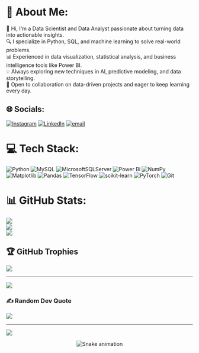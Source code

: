 # 💫 About Me:
👋 Hi, I'm a Data Scientist and Data Analyst passionate about turning data into actionable insights.  <br>🔍 I specialize in Python, SQL, and machine learning to solve real-world problems.  <br>📊 Experienced in data visualization, statistical analysis, and business intelligence tools like Power BI.  <br>💡 Always exploring new techniques in AI, predictive modeling, and data storytelling.  <br>🚀 Open to collaboration on data-driven projects and eager to keep learning every day.<br>


## 🌐 Socials:
[![Instagram](https://img.shields.io/badge/Instagram-%23E4405F.svg?logo=Instagram&logoColor=white)](https://instagram.com/Pritish_1607_) [![LinkedIn](https://img.shields.io/badge/LinkedIn-%230077B5.svg?logo=linkedin&logoColor=white)](https://www.linkedin.com/in/pritishtiwari?lipi=urn%3Ali%3Apage%3Ad_flagship3_profile_view_base_contact_details%3Baph7vybpT9%2ByjLHZC88KAQ%3D%3D) [![email](https://img.shields.io/badge/Email-D14836?logo=gmail&logoColor=white)](mailto:pritish1607tiwari@gmail.com) 

# 💻 Tech Stack:
![Python](https://img.shields.io/badge/python-3670A0?style=for-the-badge&logo=python&logoColor=ffdd54) ![MySQL](https://img.shields.io/badge/mysql-4479A1.svg?style=for-the-badge&logo=mysql&logoColor=white) ![MicrosoftSQLServer](https://img.shields.io/badge/Microsoft%20SQL%20Server-CC2927?style=for-the-badge&logo=microsoft%20sql%20server&logoColor=white) ![Power Bi](https://img.shields.io/badge/power_bi-F2C811?style=for-the-badge&logo=powerbi&logoColor=black) ![NumPy](https://img.shields.io/badge/numpy-%23013243.svg?style=for-the-badge&logo=numpy&logoColor=white) ![Matplotlib](https://img.shields.io/badge/Matplotlib-%23ffffff.svg?style=for-the-badge&logo=Matplotlib&logoColor=black) ![Pandas](https://img.shields.io/badge/pandas-%23150458.svg?style=for-the-badge&logo=pandas&logoColor=white) ![TensorFlow](https://img.shields.io/badge/TensorFlow-%23FF6F00.svg?style=for-the-badge&logo=TensorFlow&logoColor=white) ![scikit-learn](https://img.shields.io/badge/scikit--learn-%23F7931E.svg?style=for-the-badge&logo=scikit-learn&logoColor=white) ![PyTorch](https://img.shields.io/badge/PyTorch-%23EE4C2C.svg?style=for-the-badge&logo=PyTorch&logoColor=white) ![Git](https://img.shields.io/badge/git-%23F05033.svg?style=for-the-badge&logo=git&logoColor=white)
# 📊 GitHub Stats:
![](https://github-readme-stats.vercel.app/api?username=Pritish1607Tiwari&theme=onedark&hide_border=false&include_all_commits=false&count_private=false)<br/>
![](https://nirzak-streak-stats.vercel.app/?user=Pritish1607Tiwari&theme=onedark&hide_border=false)<br/>
![](https://github-readme-stats.vercel.app/api/top-langs/?username=Pritish1607Tiwari&theme=onedark&hide_border=false&include_all_commits=false&count_private=false&layout=compact)


## 🏆 GitHub Trophies
![](https://github-profile-trophy.vercel.app/?username=PRITISH1607TIWARI&theme=radical&no-frame=false&no-bg=true&margin-w=4)

---
[![](https://visitcount.itsvg.in/api?id=PRITISH1607TIWARI&icon=0&color=0)](https://visitcount.itsvg.in)

### ✍️ Random Dev Quote
![](https://quotes-github-readme.vercel.app/api?type=horizontal&theme=radical)

---
[![](https://visitcount.itsvg.in/api?id=PRITISH1607TIWARI&icon=0&color=0)](https://visitcount.itsvg.in)

<!-- Snake Game Repo View -->

<div align="center">
  <img src="https://profile-readme-generator.com/assets/snake.svg" alt="Snake animation" />
</div>



<!-- Proudly created with GPRM ( https://gprm.itsvg.in ) -->


<!-- Proudly created with GPRM ( https://gprm.itsvg.in ) -->




<!-- Proudly created with GPRM ( https://gprm.itsvg.in ) -->
